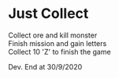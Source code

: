 # Just Collect
Collect ore and kill monster  
Finish mission and gain letters  
Collect 10 'Z' to finish the game

Dev. End at 30/9/2020

